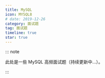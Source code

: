```yaml
---
title: MySQL
icon: MYSQL8
# date: 2019-12-26
category: 面试题
tag: 面试题
timeline: true
star: true
---
```


::: note

此处是一些 MySQL 高频面试题（持续更新中...）。

:::

<!-- more -->
